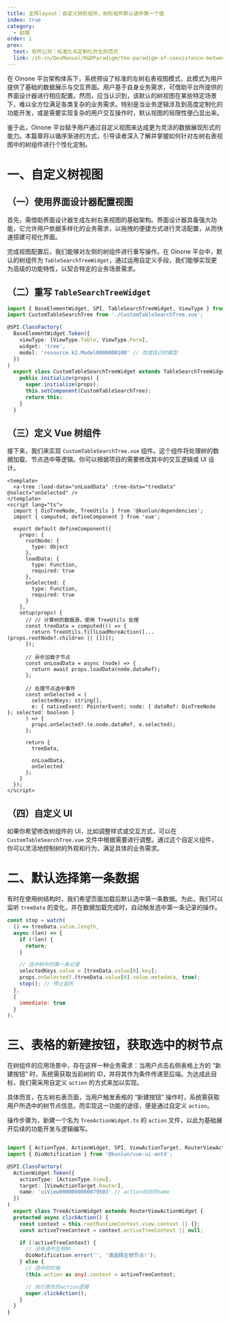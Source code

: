 ```yaml
---
title: 全局layout：自定义树形组件，树形组件默认选中第一个值
index: true
category:
  - 前端
order: 1
prev:
  text: 软件公司：标准化与定制化共生的范式
  link: /zh-cn/DevManual/R&DParadigm/the-paradigm-of-coexistence-between-standardization-and-customization.md
---
```

在 Oinone 平台架构体系下，系统预设了标准的左树右表视图模式，此模式为用户提供了基础的数据展示与交互界面。用户基于自身业务需求，可借助平台所提供的界面设计器进行相应配置。然而，应当认识到，该默认的树视图在某些特定场景下，难以全方位满足各类复杂的业务需求。特别是当业务逻辑涉及到高度定制化的功能开发，或是需要实现复杂的用户交互操作时，默认视图的局限性便凸显出来。

鉴于此，Oinone 平台赋予用户通过自定义视图来达成更为灵活的数据展现形式的能力。本篇章将以循序渐进的方式，引导读者深入了解并掌握如何针对左树右表视图中的树组件进行个性化定制。

# 一、自定义树视图
## （一）使用界面设计器配置视图
首先，需借助界面设计器生成左树右表视图的基础架构。界面设计器具备强大功能，它允许用户依据多样化的业务需求，以拖拽的便捷方式进行灵活配置，从而快速搭建可视化界面。

完成视图配置后，我们能够对左侧的树组件进行重写操作。在 Oinone 平台中，默认的树组件为 `TableSearchTreeWidget`，通过运用自定义手段，我们能够实现更为高级的功能特性，以契合特定的业务场景需求。

## （二）重写 `TableSearchTreeWidget`
```typescript
import { BaseElementWidget, SPI, TableSearchTreeWidget, ViewType } from '@kunlun/dependencies';
import CustomTableSearchTree from './CustomTableSearchTree.vue';

@SPI.ClassFactory(
  BaseElementWidget.Token({
    viewType: [ViewType.Table, ViewType.Form],
    widget: 'tree',
    model: 'resource.k2.Model0000000100' // 改成自己的模型
  })
)
  export class CustomTableSearchTreeWidget extends TableSearchTreeWidget {
    public initialize(props) {
      super.initialize(props);
      this.setComponent(CustomTableSearchTree);
      return this;
    }
  }
```

## （三）定义 Vue 树组件
接下来，我们来实现 `CustomTableSearchTree.vue` 组件。这个组件将处理树的数据加载、节点选中等逻辑。你可以根据项目的需要修改其中的交互逻辑或 UI 设计。

```vue
<template>
  <a-tree :load-data="onLoadData" :tree-data="treeData" @select="onSelected" />
</template>
<script lang="ts">
  import { OioTreeNode, TreeUtils } from '@kunlun/dependencies';
  import { computed, defineComponent } from 'vue';

  export default defineComponent({
    props: {
      rootNode: {
        type: Object
      },
      loadData: {
        type: Function,
        required: true
      },
      onSelected: {
        type: Function,
        required: true
      }
    },
    setup(props) {
      // // 计算树的数据源，使用 TreeUtils 处理
      const treeData = computed(() => {
        return TreeUtils.fillLoadMoreAction([...(props.rootNode?.children || [])]);
      });

      // 异步加载子节点
      const onLoadData = async (node) => {
        return await props.loadData(node.dataRef);
      };

      // 处理节点选中事件
      const onSelected = (
        selectedKeys: string[],
        e: { nativeEvent: PointerEvent; node: { dataRef: OioTreeNode }; selected: boolean }
      ) => {
        props.onSelected?.(e.node.dataRef, e.selected);
      };

      return {
        treeData,

        onLoadData,
        onSelected
      };
    }
  });
</script>

```

## （四）自定义 UI
如果你希望修改树组件的 UI，比如调整样式或交互方式，可以在 `CustomTableSearchTree.vue` 文件中根据需要进行调整。通过这个自定义组件，你可以灵活地控制树的外观和行为，满足具体的业务需求。

# 二、默认选择第一条数据
有时在使用树结构时，我们希望页面加载后默认选中第一条数据。为此，我们可以监听 `treeData` 的变化，并在数据加载完成时，自动触发选中第一条记录的操作。

```javascript
const stop = watch(
  () => treeData.value.length,
  async (len) => {
    if (!len) {
      return;
    }

    // 选中树中的第一条记录
    selectedKeys.value = [treeData.value[0].key];
    props.onSelected?.(treeData.value[0].value.metadata, true);
    stop(); // 停止监听
  },
  {
    immediate: true
  }
);
```

# 三、表格的新建按钮，获取选中的树节点
在树组件的应用场景中，存在这样一种业务需求：当用户点击右侧表格上方的 “新建按钮” 时，系统需获取当前树的 ID，并将其作为条件传递至后端。为达成此目标，我们需采用自定义 `action` 的方式来加以实现。

具体而言，在左树右表页面，当用户触发表格的 “新建按钮” 操作时，系统需获取用户所选中的树节点信息。而实现这一功能的途径，便是通过自定义 `action`。

操作步骤为，新建一个名为 `TreeActionWidget.ts` 的 `action` 文件，以此为基础展开后续的功能开发与逻辑编写。

```typescript

import { ActionType, ActionWidget, SPI, ViewActionTarget, RouterViewActionWidget } from '@kunlun/dependencies';
import { OioNotification } from '@kunlun/vue-ui-antd';

@SPI.ClassFactory(
  ActionWidget.Token({
    actionType: [ActionType.View],
    target: [ViewActionTarget.Router],
    name: 'uiView0000000000079503' // action对应的name
  })
)
  export class TreeActionWidget extends RouterViewActionWidget {
  protected async clickAction() {
    const context = this.rootRuntimeContext.view.context || {};
    const activeTreeContext = context.activeTreeContext || null;

    if (!activeTreeContext) {
      // 没有选中左侧树
      OioNotification.error('', '请选择左侧节点!');
    } else {
      // 选中的时候
      (this.action as any).context = activeTreeContext;

      // 执行原先的action逻辑
      super.clickAction();
    }
  }
}


```

